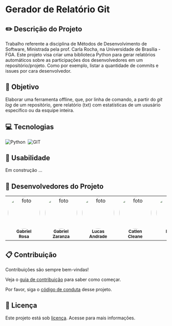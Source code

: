 # Gerador de Relatório Git

## :pencil2: Descrição do Projeto

Trabalho referente a disciplina de Métodos de Desenvolvimento de Software, Ministrada pela prof. Carla Rocha, na Universidade de Brasília - FGA. 
Este projeto visa criar uma biblioteca Python para gerar relatórios automáticos sobre as participações dos desenvolvedores em um repositório/projeto. Como por exemplo, listar a quantidade de commits e issues por cara desenvolvedor.

## :dart: Objetivo

Elaborar uma ferramenta offline, que, por linha de comando, a partir do _git log_ de um repositório, gere relatório (txt) com estatísticas de um ususário específico ou da esquipe inteira. 

## :computer: Tecnologias

![Python](https://img.shields.io/badge/-python-14354C?style=for-the-badge&logo=python&labelColor=0D1117)&nbsp;
![GIT](https://img.shields.io/badge/Git-E34F26?style=for-the-badge&logo=git&logoColor=white)&nbsp;
## :hammer: Usabilidade

Em construção ...

## 🤝 Desenvolvedores do Projeto

<table>
  <tr>
    <td align="center" style="vertical-align:top"><a href="https://github.com/gabrielrosa09"><img style="border-radius: 50%;" src="https://avatars.githubusercontent.com/gabrielrosa09" width="100px;" alt="foto"/><br /><sub><b>Gabriel<br>Rosa</b></sub></a><br /></td>
    <td align="center" style="vertical-align:top"><a href="https://github.com/GZaranza"><img style="border-radius: 50%;" src="https://avatars.githubusercontent.com/GZaranza" width="100px;" alt="foto"/><br /><sub><b>Gabriel <br> Zaranza</b></sub></a><br /></td>
    <td align="center" style="vertical-align:top"><a href="https://github.com/lucaslobao-18"><img style="border-radius: 50%;" src="https://avatars.githubusercontent.com/lucaslobao-18" width="100px;" alt="foto"/><br /><sub><b>Lucas <br> Andrade</b></sub></a><br /></td>
    <td align="center" style="vertical-align:top"><a href="https://github.com/catlenc"><img style="border-radius: 50%;" src="https://avatars.githubusercontent.com/catlenc" width="100px;" alt="foto"/><br /><sub><b>Catlen <br> Cleane</b></sub></a><br /></td>
    <td align="center" style="vertical-align:top"><a href="https://github.com/rafa-kenji"><img style="border-radius: 50%;" src="https://avatars.githubusercontent.com/rafa-kenji" width="100px;" alt="foto"/><br /><sub><b>Rafael <br> Kenji</b></sub></a><br /></td>
    <td align="center" style="vertical-align:top"><a href="https://github.com/ViniciussdeOliveira"><img style="border-radius: 50%;" src="https://avatars.githubusercontent.com/ViniciussdeOliveira" width="100px;" alt="foto"/><br /><sub><b>Vinícius <br> de Oliveira</b></sub></a><br /></td>
    <td align="center" style="vertical-align:top"><a href="https://github.com/FelipeDireito"><img style="border-radius: 50%;" src="https://avatars.githubusercontent.com/FelipeDireito" width="100px;" alt="foto"/><br /><sub><b>Felipe <br> Direito</b></sub></a><br /></td>
  </tr>
</table>

## :clipboard: Contribuição

Contribuições são sempre bem-vindas!

Veja o [guia de contribuição](/CONTRIBUTING.md) para saber como começar.

Por favor, siga o [código de conduta](docs/CODE_OF_CONDUCT.md) desse projeto.

## :mag_right: Licença
Este projeto está sob [licença](/LICENSE). Acesse para mais informações.